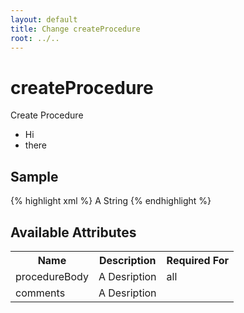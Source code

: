 ```yaml
---
layout: default
title: Change createProcedure
root: ../..
---
```


# createProcedure #

Create Procedure

* Hi
* there

## Sample ##

{% highlight xml %}
<createProcedure comments="A String">A String</createProcedure>
{% endhighlight %}

## Available Attributes ##

<table>
<tr><th>Name</th><th>Description</th><th>Required For</th></tr>
<tr><td>procedureBody</td><td>A Desription</td><td>all</td></tr>
<tr><td>comments</td><td>A Desription</td><td></td></tr>
</table>
